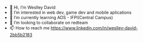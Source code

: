 - 👋 Hi, I’m Weslley David
- 👀 I’m interested in web dev, game dev and mobile aplications 
- 🌱 I’m currently learning ADS - IFPI(Central Campus) 
- 💞️ I’m looking to collaborate on redteam
- 📫 How to reach me https://www.linkedin.com/in/weslley-david-2bb5b2183

<!---
wedexe/wedexe is a ✨ special ✨ repository because its `README.md` (this file) appears on your GitHub profile.
You can click the Preview link to take a look at your changes.
--->
